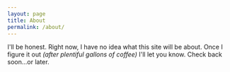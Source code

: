 ```yaml
---
layout: page
title: About
permalink: /about/
---
```


I'll be honest. Right now, I have no idea what this site will be about. Once I figure it out *(after plentiful gallons of coffee)* I'll let you know. Check back soon...or later.